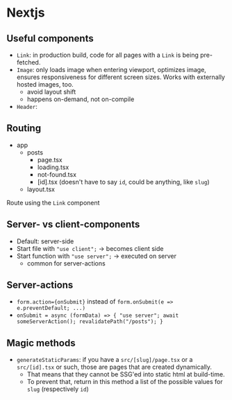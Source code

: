 # Nextjs

## Useful components

- `Link`: in production build, code for all pages with a `Link` is being pre-fetched.
- `Image`: only loads image when entering viewport, optimizes image, ensures responsiveness for different screen sizes. Works with externally hosted images, too.
  - avoid layout shift
  - happens on-demand, not on-compile
- `Header`:

## Routing

- app
  - posts
    - page.tsx
    - loading.tsx
    - not-found.tsx
    - [id].tsx   (doesn't have to say `id`, could be anything, like `slug`)
  - layout.tsx

Route using the `Link` component

## Server- vs client-components

- Default: server-side
- Start file with `"use client";` -> becomes client side
- Start function with `"use server";` -> executed on server
  - common for server-actions

## Server-actions

- `form.action={onSubmit}` instead of `form.onSubmit(e => e.preventDefault; ...)`
- `onSubmit = async (formData) => { "use server"; await someServerAction(); revalidatePath("/posts"); }`



## Magic methods
- `generateStaticParams`: if you have a `src/[slug]/page.tsx` or a `src/[id].tsx` or such, those are pages that are created dynamically.
  - That means that they cannot be SSG'ed into static html at build-time.
  - To prevent that, return in this method a list of the possible values for `slug` (respectively `id`)
